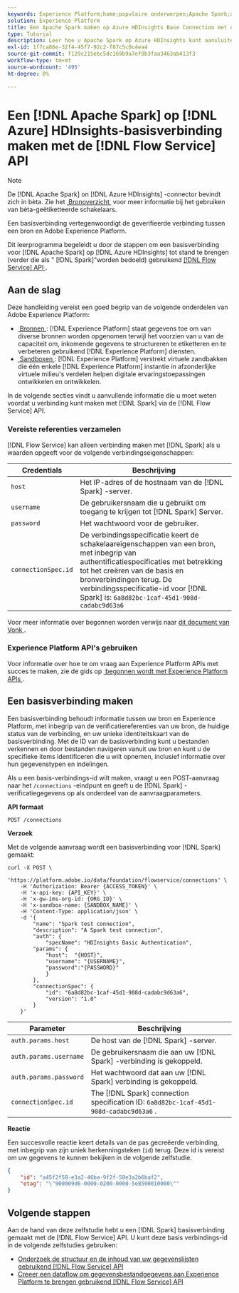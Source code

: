 ```yaml
---
keywords: Experience Platform;home;populaire onderwerpen;Apache Spark;apache spark;Azure HDInsights
solution: Experience Platform
title: Een Apache Spark maken op Azure HDInsights Base Connection met de Flow Service API
type: Tutorial
description: Leer hoe u Apache Spark op Azure HDInsights kunt aansluiten op Adobe Experience Platform met behulp van de Flow Service API.
exl-id: 1f7ca86e-32f4-45f7-92c2-f87c5c0c4ea4
source-git-commit: f129c215ebc5dc169b9a7ef9b3faa3463ab413f3
workflow-type: tm+mt
source-wordcount: '495'
ht-degree: 0%

---
```


# Een [!DNL Apache Spark] op [!DNL Azure] HDInsights-basisverbinding maken met de [!DNL Flow Service] API

>[!NOTE]
>
>De [!DNL Apache Spark] on [!DNL Azure HDInsights] -connector bevindt zich in bèta. Zie het [&#x200B; Bronoverzicht &#x200B;](../../../../home.md#terms-and-conditions) voor meer informatie bij het gebruiken van bèta-geëtiketteerde schakelaars.

Een basisverbinding vertegenwoordigt de geverifieerde verbinding tussen een bron en Adobe Experience Platform.

Dit leerprogramma begeleidt u door de stappen om een basisverbinding voor [!DNL Apache Spark] op [!DNL Azure HDInsights] tot stand te brengen (verder die als &quot; [!DNL Spark]&quot;worden bedoeld) gebruikend [[!DNL Flow Service]  API &#x200B;](https://www.adobe.io/experience-platform-apis/references/flow-service/).

## Aan de slag

Deze handleiding vereist een goed begrip van de volgende onderdelen van Adobe Experience Platform:

* [&#x200B; Bronnen &#x200B;](../../../../home.md): [!DNL Experience Platform] staat gegevens toe om van diverse bronnen worden opgenomen terwijl het voorzien van u van de capaciteit om, inkomende gegevens te structureren te etiketteren en te verbeteren gebruikend [!DNL Experience Platform] diensten.
* [&#x200B; Sandboxen &#x200B;](../../../../../sandboxes/home.md): [!DNL Experience Platform] verstrekt virtuele zandbakken die één enkele [!DNL Experience Platform] instantie in afzonderlijke virtuele milieu&#39;s verdelen helpen digitale ervaringstoepassingen ontwikkelen en ontwikkelen.

In de volgende secties vindt u aanvullende informatie die u moet weten voordat u verbinding kunt maken met [!DNL Spark] via de [!DNL Flow Service] API.

### Vereiste referenties verzamelen

[!DNL Flow Service] kan alleen verbinding maken met [!DNL Spark] als u waarden opgeeft voor de volgende verbindingseigenschappen:

| Credentials | Beschrijving |
| ---------- | ----------- |
| `host` | Het IP-adres of de hostnaam van de [!DNL Spark] -server. |
| `username` | De gebruikersnaam die u gebruikt om toegang te krijgen tot [!DNL Spark] Server. |
| `password` | Het wachtwoord voor de gebruiker. |
| `connectionSpec.id` | De verbindingsspecificatie keert de schakelaareigenschappen van een bron, met inbegrip van authentificatiespecificaties met betrekking tot het creëren van de basis en bronverbindingen terug. De verbindingsspecificatie-id voor [!DNL Spark] is: `6a8d82bc-1caf-45d1-908d-cadabc9d63a6` |

Voor meer informatie over begonnen worden verwijs naar [&#x200B; dit document van Vonk &#x200B;](https://docs.microsoft.com/en-us/azure/hdinsight/spark/apache-spark-overview).

### Experience Platform API&#39;s gebruiken

Voor informatie over hoe te om vraag aan Experience Platform APIs met succes te maken, zie de gids op [&#x200B; begonnen wordt met Experience Platform APIs &#x200B;](../../../../../landing/api-guide.md).

## Een basisverbinding maken

Een basisverbinding behoudt informatie tussen uw bron en Experience Platform, met inbegrip van de verificatiereferenties van uw bron, de huidige status van de verbinding, en uw unieke identiteitskaart van de basisverbinding. Met de ID van de basisverbinding kunt u bestanden verkennen en door bestanden navigeren vanuit uw bron en kunt u de specifieke items identificeren die u wilt opnemen, inclusief informatie over hun gegevenstypen en indelingen.

Als u een basis-verbindings-id wilt maken, vraagt u een POST-aanvraag naar het `/connections` -eindpunt en geeft u de [!DNL Spark] -verificatiegegevens op als onderdeel van de aanvraagparameters.

**API formaat**

```https
POST /connections
```

**Verzoek**

Met de volgende aanvraag wordt een basisverbinding voor [!DNL Spark] gemaakt:


```shell
curl -X POST \
    'https://platform.adobe.io/data/foundation/flowservice/connections' \
    -H 'Authorization: Bearer {ACCESS_TOKEN}' \
    -H 'x-api-key: {API_KEY}' \
    -H 'x-gw-ims-org-id: {ORG_ID}' \
    -H 'x-sandbox-name: {SANDBOX_NAME}' \
    -H 'Content-Type: application/json' \
    -d '{
        "name": "Spark test connection",
        "description": "A Spark test connection",
        "auth": {
            "specName": "HDInsights Basic Authentication",
        "params": {
            "host":  "{HOST}",
            "username": "{USERNAME}",
            "password":"{PASSWORD}"
            }
        },
        "connectionSpec": {
            "id": "6a8d82bc-1caf-45d1-908d-cadabc9d63a6",
            "version": "1.0"
        }
    }'
```

| Parameter | Beschrijving |
| --------- | ----------- |
| `auth.params.host` | De host van de [!DNL Spark] -server. |
| `auth.params.username` | De gebruikersnaam die aan uw [!DNL Spark] -verbinding is gekoppeld. |
| `auth.params.password` | Het wachtwoord dat aan uw [!DNL Spark] verbinding is gekoppeld. |
| `connectionSpec.id` | The [!DNL Spark] connection specification ID: `6a8d82bc-1caf-45d1-908d-cadabc9d63a6` . |

**Reactie**

Een succesvolle reactie keert details van de pas gecreëerde verbinding, met inbegrip van zijn uniek herkenningsteken (`id`) terug. Deze id is vereist om uw gegevens te kunnen bekijken in de volgende zelfstudie.

```json
{
    "id": "a45f2f58-e3a2-46ba-9f2f-58e3a2b6baf2",
    "etag": "\"900009d6-0000-0200-0000-5e8500010000\""
}
```

## Volgende stappen

Aan de hand van deze zelfstudie hebt u een [!DNL Spark] basisverbinding gemaakt met de [!DNL Flow Service] API. U kunt deze basis verbindings-id in de volgende zelfstudies gebruiken:

* [Onderzoek de structuur en de inhoud van uw gegevenslijsten gebruikend  [!DNL Flow Service]  API](../../explore/tabular.md)
* [Creeer een dataflow om gegevensbestandgegevens aan Experience Platform te brengen gebruikend  [!DNL Flow Service]  API](../../collect/database-nosql.md)

